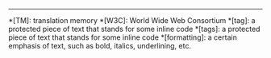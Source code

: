 ---

*[TM]: translation memory
*[W3C]: World Wide Web Consortium
*[tag]: a protected piece of text that stands for some inline code
*[tags]: a protected piece of text that stands for some inline code
*[formatting]: a certain emphasis of text, such as bold, italics, underlining, etc.
